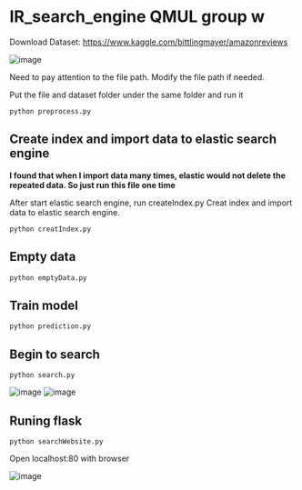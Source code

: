 
# IR_search_engine QMUL group w

Download Dataset: https://www.kaggle.com/bittlingmayer/amazonreviews

![image](https://user-images.githubusercontent.com/15157064/114306134-75502980-9b0d-11eb-817d-b21c7b3c01d7.png)

Need to pay attention to the file path. Modify the file path if needed.

Put the file and dataset folder under the same folder and run it 
```
python preprocess.py
```
## Create index and import data to elastic search engine

**I found that when I import data many times, elastic would not delete the repeated data. So just run this file one time**

After start elastic search engine, run createIndex.py
Creat index and import data to elastic search engine.
```
python creatIndex.py
```

## Empty data
```
python emptyData.py
```

## Train model
```
python prediction.py
```

## Begin to search
```
python search.py
```
![image](https://user-images.githubusercontent.com/15157064/114917964-22ea7200-9e59-11eb-8313-66aa1f17c498.png)
![image](https://user-images.githubusercontent.com/15157064/114917975-24b43580-9e59-11eb-8c80-02bf23b9705b.png)

## Runing flask
```
python searchWebsite.py
```
Open localhost:80 with browser

![image](https://user-images.githubusercontent.com/15157064/114984856-b73dee80-9ec4-11eb-99aa-4402b6d94aee.png)



